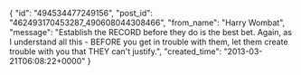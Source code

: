  {
   "id": "494534477249156",
   "post_id": "462493170453287_490608044308466",
   "from_name": "Harry Wombat",
   "message": "Establish the RECORD before they do is the best bet. Again, as I understand all this - BEFORE you get in trouble with them, let them create trouble with you that THEY can't justify.",
   "created_time": "2013-03-21T06:08:22+0000"
 }
